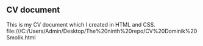 ## CV document

 This is my CV document which I created in HTML and CSS.
file:///C:/Users/Admin/Desktop/The%20ninth%20repo/CV%20Dominik%20Smolik.html
